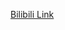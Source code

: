 [Bilibili Link](https://www.bilibili.com/video/BV1s4421A7he/?spm_id_from=333.337.search-card.all.click&vd_source=c801aa3fac0e6e97b0df71f74a8b25bd&__readwiseLocation=)